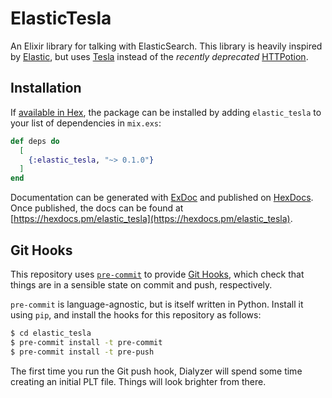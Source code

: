 # ElasticTesla

An Elixir library for talking with ElasticSearch. This library is
heavily inspired by [Elastic](https://hex.pm/packages/elastic), but
uses [Tesla](https://hex.pm/packages/tesla/) instead of the *recently
deprecated* [HTTPotion](https://hex.pm/packages/httpotion).

## Installation

If [available in Hex](https://hex.pm/docs/publish), the package can be installed
by adding `elastic_tesla` to your list of dependencies in `mix.exs`:

```elixir
def deps do
  [
    {:elastic_tesla, "~> 0.1.0"}
  ]
end
```

Documentation can be generated with [ExDoc](https://github.com/elixir-lang/ex_doc)
and published on [HexDocs](https://hexdocs.pm). Once published, the docs can
be found at [https://hexdocs.pm/elastic_tesla](https://hexdocs.pm/elastic_tesla).

## Git Hooks

This repository uses [`pre-commit`](https://pre-commit.com/) to
provide [Git
Hooks](https://git-scm.com/book/en/v2/Customizing-Git-Git-Hooks),
which check that things are in a sensible state on commit and push,
respectively.

`pre-commit` is language-agnostic, but is itself written in Python.
Install it using `pip`, and install the hooks for this repository as
follows:

```bash
$ cd elastic_tesla
$ pre-commit install -t pre-commit
$ pre-commit install -t pre-push
```

The first time you run the Git push hook, Dialyzer will spend some
time creating an initial PLT file. Things will look brighter from
there.
